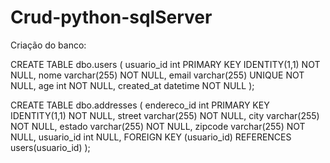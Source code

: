# Crud-python-sqlServer
Criação do banco:

CREATE TABLE dbo.users
(
    usuario_id int PRIMARY KEY IDENTITY(1,1) NOT NULL,
    nome varchar(255) NOT NULL,
    email varchar(255) UNIQUE NOT NULL,
    age int NOT NULL,
    created_at datetime NOT NULL
);

CREATE TABLE dbo.addresses
(
    endereco_id int PRIMARY KEY IDENTITY(1,1) NOT NULL,
    street varchar(255) NOT NULL,
    city varchar(255) NOT NULL,
    estado varchar(255) NOT NULL,
    zipcode varchar(255) NOT NULL,
	usuario_id int NULL,
	FOREIGN KEY (usuario_id) REFERENCES users(usuario_id)
);
